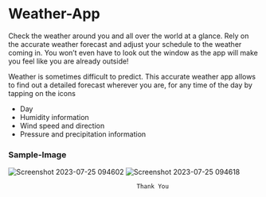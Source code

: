 # Weather-App
Check the weather around you and all over the world at a glance.
Rely on the accurate weather forecast and adjust your schedule to the weather coming in. You won’t even have to look out the window as the app will make you feel like you are already outside!

Weather is sometimes difficult to predict. This accurate weather app allows to find out a detailed forecast wherever you are, for any time of the day by tapping on the icons
- Day 
-  Humidity information
- Wind speed and direction
- Pressure and precipitation information

 ### Sample-Image
 ![Screenshot 2023-07-25 094602](https://github.com/LincyBainiwal/Weathermap/assets/129520182/3615e099-3242-4722-8758-7c35d0e95661)
![Screenshot 2023-07-25 094618](https://github.com/LincyBainiwal/Weathermap/assets/129520182/552c507f-2617-453c-a89e-4ef4f69a3469)

                                        Thank You
